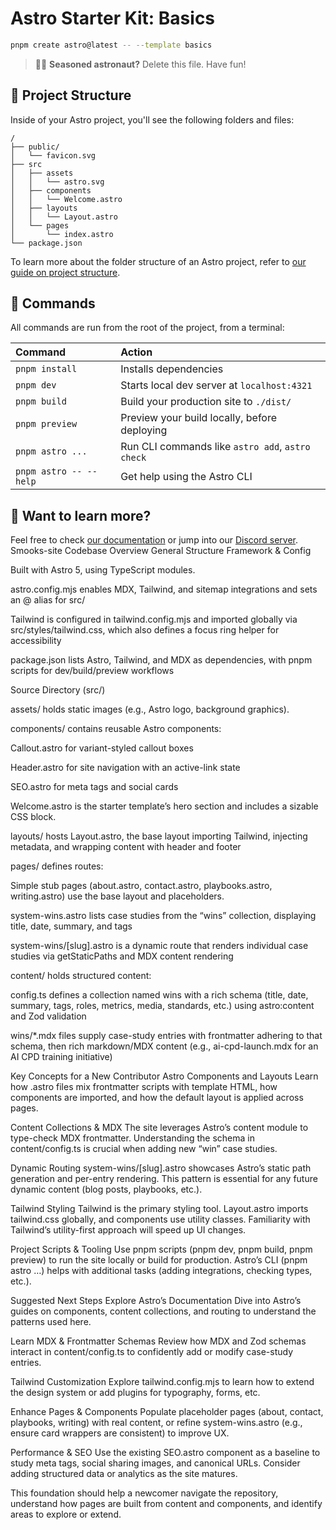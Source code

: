 # Astro Starter Kit: Basics

```sh
pnpm create astro@latest -- --template basics
```

> 🧑‍🚀 **Seasoned astronaut?** Delete this file. Have fun!

## 🚀 Project Structure

Inside of your Astro project, you'll see the following folders and files:

```text
/
├── public/
│   └── favicon.svg
├── src
│   ├── assets
│   │   └── astro.svg
│   ├── components
│   │   └── Welcome.astro
│   ├── layouts
│   │   └── Layout.astro
│   └── pages
│       └── index.astro
└── package.json
```

To learn more about the folder structure of an Astro project, refer to [our guide on project structure](https://docs.astro.build/en/basics/project-structure/).

## 🧞 Commands

All commands are run from the root of the project, from a terminal:

| Command                   | Action                                           |
| :------------------------ | :----------------------------------------------- |
| `pnpm install`             | Installs dependencies                            |
| `pnpm dev`             | Starts local dev server at `localhost:4321`      |
| `pnpm build`           | Build your production site to `./dist/`          |
| `pnpm preview`         | Preview your build locally, before deploying     |
| `pnpm astro ...`       | Run CLI commands like `astro add`, `astro check` |
| `pnpm astro -- --help` | Get help using the Astro CLI                     |

## 👀 Want to learn more?

Feel free to check [our documentation](https://docs.astro.build) or jump into our [Discord server](https://astro.build/chat).
Smooks-site Codebase Overview
General Structure
Framework & Config

Built with Astro 5, using TypeScript modules.

astro.config.mjs enables MDX, Tailwind, and sitemap integrations and sets an @ alias for src/

Tailwind is configured in tailwind.config.mjs and imported globally via src/styles/tailwind.css, which also defines a focus ring helper for accessibility

package.json lists Astro, Tailwind, and MDX as dependencies, with pnpm scripts for dev/build/preview workflows

Source Directory (src/)

assets/ holds static images (e.g., Astro logo, background graphics).

components/ contains reusable Astro components:

Callout.astro for variant-styled callout boxes

Header.astro for site navigation with an active-link state

SEO.astro for meta tags and social cards

Welcome.astro is the starter template’s hero section and includes a sizable CSS block.

layouts/ hosts Layout.astro, the base layout importing Tailwind, injecting metadata, and wrapping content with header and footer

pages/ defines routes:

Simple stub pages (about.astro, contact.astro, playbooks.astro, writing.astro) use the base layout and placeholders.

system-wins.astro lists case studies from the “wins” collection, displaying title, date, summary, and tags

system-wins/[slug].astro is a dynamic route that renders individual case studies via getStaticPaths and MDX content rendering

content/ holds structured content:

config.ts defines a collection named wins with a rich schema (title, date, summary, tags, roles, metrics, media, standards, etc.) using astro:content and Zod validation

wins/*.mdx files supply case-study entries with frontmatter adhering to that schema, then rich markdown/MDX content (e.g., ai-cpd-launch.mdx for an AI CPD training initiative)

Key Concepts for a New Contributor
Astro Components and Layouts
Learn how .astro files mix frontmatter scripts with template HTML, how components are imported, and how the default layout is applied across pages.

Content Collections & MDX
The site leverages Astro’s content module to type-check MDX frontmatter. Understanding the schema in content/config.ts is crucial when adding new “win” case studies.

Dynamic Routing
system-wins/[slug].astro showcases Astro’s static path generation and per-entry rendering. This pattern is essential for any future dynamic content (blog posts, playbooks, etc.).

Tailwind Styling
Tailwind is the primary styling tool. Layout.astro imports tailwind.css globally, and components use utility classes. Familiarity with Tailwind’s utility-first approach will speed up UI changes.

Project Scripts & Tooling
Use pnpm scripts (pnpm dev, pnpm build, pnpm preview) to run the site locally or build for production. Astro’s CLI (pnpm astro …) helps with additional tasks (adding integrations, checking types, etc.).

Suggested Next Steps
Explore Astro’s Documentation
Dive into Astro’s guides on components, content collections, and routing to understand the patterns used here.

Learn MDX & Frontmatter Schemas
Review how MDX and Zod schemas interact in content/config.ts to confidently add or modify case-study entries.

Tailwind Customization
Explore tailwind.config.mjs to learn how to extend the design system or add plugins for typography, forms, etc.

Enhance Pages & Components
Populate placeholder pages (about, contact, playbooks, writing) with real content, or refine system-wins.astro (e.g., ensure card <a> wrappers are consistent) to improve UX.

Performance & SEO
Use the existing SEO.astro component as a baseline to study meta tags, social sharing images, and canonical URLs. Consider adding structured data or analytics as the site matures.

This foundation should help a newcomer navigate the repository, understand how pages are built from content and components, and identify areas to explore or extend.